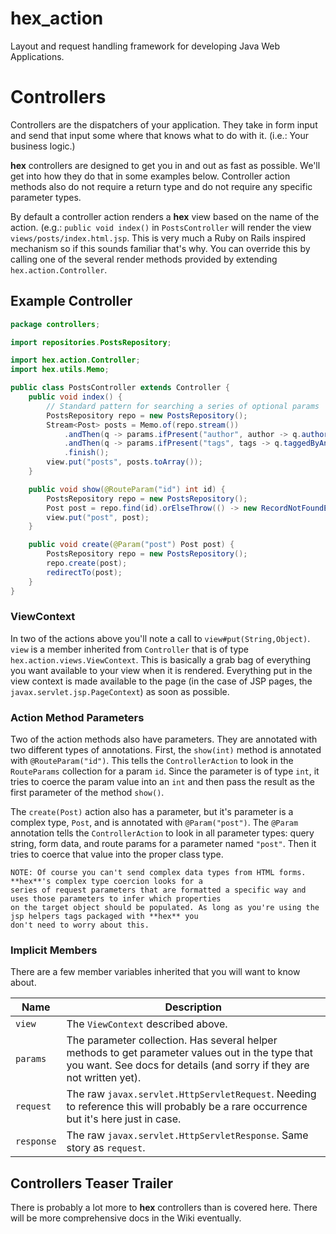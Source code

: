 hex_action
====================================

Layout and request handling framework for developing Java Web Applications.

# Controllers

Controllers are the dispatchers of your application. They take in form input and send that input some where that knows
what to do with it. (i.e.: Your business logic.)

**hex** controllers are designed to get you in and out as fast as possible. We'll get into how they do that in some
examples below. Controller action methods also do not require a return type and do not require any specific parameter
types.

By default a controller action renders a **hex** view based on the name of the action. (e.g.: `public void index()` in
`PostsController` will render the view `views/posts/index.html.jsp`. This is very much a Ruby on Rails inspired mechanism so if
this sounds familiar that's why. You can override this by calling one of the several render methods provided by
extending `hex.action.Controller`.

## Example Controller

```java
package controllers;

import repositories.PostsRepository;

import hex.action.Controller;
import hex.utils.Memo;

public class PostsController extends Controller {
    public void index() {
        // Standard pattern for searching a series of optional params
        PostsRepository repo = new PostsRepository();
        Stream<Post> posts = Memo.of(repo.stream())
            .andThen(q -> params.ifPresent("author", author -> q.authorLike(author))
            .andThen(q -> params.ifPresent("tags", tags -> q.taggedByAnyOf(tags))
            .finish();
        view.put("posts", posts.toArray());
    }

    public void show(@RouteParam("id") int id) {
        PostsRepository repo = new PostsRepository();
        Post post = repo.find(id).orElseThrow(() -> new RecordNotFoundException("posts", id));
        view.put("post", post);
    }

    public void create(@Param("post") Post post) {
        PostsRepository repo = new PostsRepository();
        repo.create(post);
        redirectTo(post);
    }
}
```

### ViewContext

In two of the actions above you'll note a call to `view#put(String,Object)`. `view` is a member inherited from
`Controller` that is of type `hex.action.views.ViewContext`. This is basically a grab bag of everything you want
available to your view when it is rendered. Everything put in the view context is made available to the page (in the
case of JSP pages, the `javax.servlet.jsp.PageContext`) as soon as possible.

### Action Method Parameters

Two of the action methods also have parameters. They are annotated with two different types of annotations. First, the
`show(int)` method is annotated with `@RouteParam("id")`. This tells the `ControllerAction` to look in the `RouteParams`
collection for a param `id`. Since the parameter is of type `int`, it tries to coerce the param value into an `int` and
then pass the result as the first parameter of the method `show()`.

The `create(Post)` action also has a parameter, but it's parameter is a complex type, `Post`, and is annotated with
`@Param("post")`. The `@Param` annotation tells the `ControllerAction` to look in all parameter types: query string, form data, and route params for
a parameter named `"post"`. Then it tries to coerce that value into the proper class type.

    NOTE: Of course you can't send complex data types from HTML forms. **hex**'s complex type coercion looks for a
    series of request parameters that are formatted a specific way and uses those parameters to infer which properties
    on the target object should be populated. As long as you're using the jsp helpers tags packaged with **hex** you
    don't need to worry about this.

### Implicit Members

There are a few member variables inherited that you will want to know about.

Name | Description
---- | ------------
`view` | The `ViewContext` described above.
`params` | The parameter collection. Has several helper methods to get parameter values out in the type that you want. See docs for details (and sorry if they are not written yet).
`request` | The raw `javax.servlet.HttpServletRequest`. Needing to reference this will probably be a rare occurrence but it's here just in case.
`response` | The raw `javax.servlet.HttpServletResponse`. Same story as `request`.

## Controllers Teaser Trailer

There is probably a lot more to **hex** controllers than is covered here. There will be more comprehensive docs in the
Wiki eventually.
